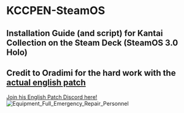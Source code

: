 # KCCPEN-SteamOS
## Installation Guide (and script) for Kantai Collection on the Steam Deck (SteamOS 3.0 Holo)
## Credit to Oradimi for the hard work with the [actual english patch](https://github.com/Oradimi/KanColle-English-Patch-KCCP)
[Join his English Patch Discord here!](https://discord.gg/krMeMKB)
![Equipment_Full_Emergency_Repair_Personnel](https://user-images.githubusercontent.com/1831659/175792852-5384dadc-218f-4b01-a248-92d6ba940f35.png)

